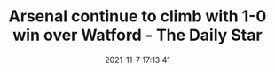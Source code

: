 ---
"title": "Arsenal continue to climb with 1-0 win over Watford - The Daily Star"
"date": "2021-11-7 17:13:41"
"feed_name": "GOOGLENEWSDRILLING"
"feed_website": "https://news.google.com/search?q=drilling%2Bincident&hl=en-US&gl=US&ceid=US:en"
"feed_rss": "https://news.google.com/rss/search?q=drilling%2Bincident&hl=en-US&gl=US&ceid=US:en"
"link": "https://www.thedailystar.net/sports/football/news/arsenal-continue-climb-1-0-win-over-watford-2224341"
"source": "{'href': 'https://www.thedailystar.net', 'title': 'The Daily Star'}"
"file": "_posts/2021-1-1-40003336bff39dd558b87d8342e19b005b43f2c8.md"
"accident": "0"
"drilling": "0"
"dead": "0"
"injured": "0"
"arrested": "0"
"place": "unknown place"
"where": "unknown site"
"causes": "unknown"
"place_uri": "unknown place"
---